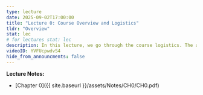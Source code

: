 ```yaml
---
type: lecture
date: 2025-09-02T17:00:00
title: "Lecture 0: Course Overview and Logistics"
tldr: "Overview"
stat: lec
# for lectures stat: lec
description: In this lecture, we go through the course logistics. The audio quality is poor, as the teaching station did not work. 
videoID: YVFUcpwdvS4  
hide_from_announcments: false
---
```

**Lecture Notes:**
- [Chapter 0]({{ site.baseurl }}/assets/Notes/CH0/CH0.pdf)
